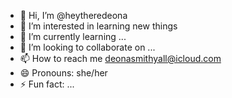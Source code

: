 - 👋 Hi, I’m @heytheredeona
- 👀 I’m interested in learning new things
- 🌱 I’m currently learning ...
- 💞️ I’m looking to collaborate on ...
- 📫 How to reach me deonasmithyall@icloud.com
- 😄 Pronouns: she/her
- ⚡ Fun fact: ...

<!---
heytheredeona/heytheredeona is a ✨ special ✨ repository because its `README.md` (this file) appears on your GitHub profile.
You can click the Preview link to take a look at your changes.
--->

